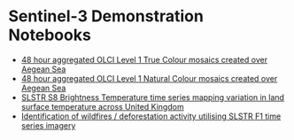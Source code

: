 # Sentinel-3 Demonstration Notebooks

* [48 hour aggregated OLCI Level 1 True Colour mosaics created over Aegean Sea](https://nbviewer.jupyter.org/github/chris010970/sentinelhub/blob/main/process-api/notebooks/sentinel-3/s3-mosaic-olci-rgb.ipynb)
* [48 hour aggregated OLCI Level 1 Natural Colour mosaics created over Aegean Sea](https://nbviewer.jupyter.org/github/chris010970/sentinelhub/blob/main/process-api/notebooks/sentinel-3/s3-mosaic-olci-natural.ipynb)
* [SLSTR S8 Brightness Temperature time series mapping variation in land surface temperature across United Kingdom](https://nbviewer.jupyter.org/github/chris010970/sentinelhub/blob/main/process-api/notebooks/sentinel-3/s3-timeseries-slstr-bt8.ipynb)
* [Identification of wildfires / deforestation activity utilising SLSTR F1 time series imagery](https://nbviewer.jupyter.org/github/chris010970/sentinelhub/blob/main/process-api/notebooks/sentinel-3/s3-timeseries-slstr-fires.ipynb)

